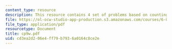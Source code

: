 ```yaml
---
content_type: resource
description: This resource contains 4 set of problems based on counting I.
file: https://ol-ocw-studio-app-production.s3.amazonaws.com/courses/6-042j-mathematics-for-computer-science-fall-2005/cd3ea2d206e4ff79b7936a0164c8ce2e_cp9w.pdf
file_type: application/pdf
resourcetype: Document
title: cp9w.pdf
uid: cd3ea2d2-06e4-ff79-b793-6a0164c8ce2e
---
```

